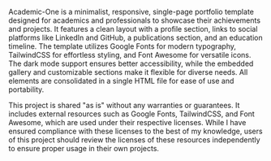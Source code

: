 Academic-One is a minimalist, responsive, single-page portfolio template designed for academics and professionals to showcase their achievements and projects. It features a clean layout with a profile section, links to social platforms like LinkedIn and GitHub, a publications section, and an education timeline. The template utilizes Google Fonts for modern typography, TailwindCSS for effortless styling, and Font Awesome for versatile icons. The dark mode support ensures better accessibility, while the embedded gallery and customizable sections make it flexible for diverse needs. All elements are consolidated in a single HTML file for ease of use and portability.

This project is shared "as is" without any warranties or guarantees. It includes external resources such as Google Fonts, TailwindCSS, and Font Awesome, which are used under their respective licenses. While I have ensured compliance with these licenses to the best of my knowledge, users of this project should review the licenses of these resources independently to ensure proper usage in their own projects.
